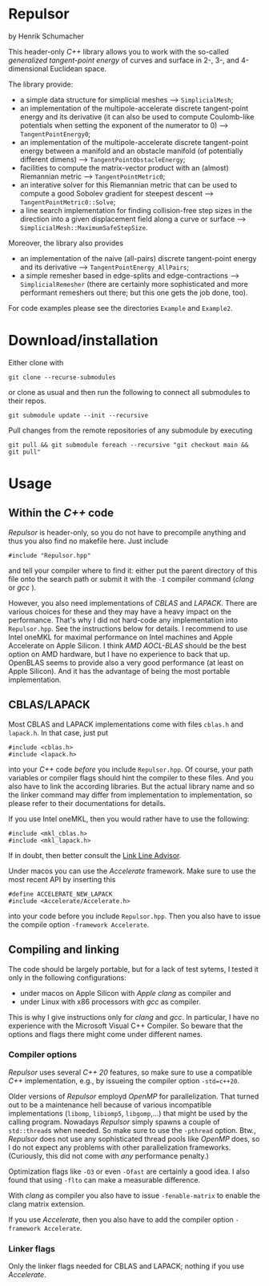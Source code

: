 # Repulsor

by Henrik Schumacher 

This header-only _C++_ library allows you to work with the so-called _generalized tangent-point energy_ of curves and surface in 2-, 3-, and 4-dimensional Euclidean space.

The library provide:

- a simple data structure for simplicial meshes --> `SimplicialMesh`;
- an implementation of the multipole-accelerate discrete tangent-point energy and its derivative (it can also be used to compute Coulomb-like potentials when setting the exponent of the numerator to 0)  --> `TangentPointEnergy0`;
- an implementation of the multipole-accelerate discrete tangent-point energy between a manifold and an obstacle manifold (of potentially different dimens)  --> `TangentPointObstacleEnergy`;
- facilities to compute the matrix-vector product with an (almost) Riemannian metric --> `TangentPointMetric0`;
- an interative solver for this Riemannian metric that can be used to compute a good Sobolev gradient for steepest descent --> `TangentPointMetric0::Solve`;
- a line search implementation for finding collision-free step sizes in the direction into a given displacement field along a curve or surface --> `SimplicialMesh::MaximumSafeStepSize`.

Moreover, the library also provides 
- an implementation of the naive (all-pairs) discrete tangent-point energy and its derivative --> `TangentPointEnergy_AllPairs`;
- a simple remesher based in edge-splits and edge-contractions --> `SimplicialRemesher` (there are certainly more sophisticated and more performant remeshers out there; but this one gets the job done, too).

For code examples please see the directories `Example` and `Example2`.  


# Download/installation

Either clone with

    git clone --recurse-submodules

or clone as usual and then run the following to connect all submodules to their repos.

    git submodule update --init --recursive
    

Pull changes from the remote repositories of any submodule by executing

    git pull && git submodule foreach --recursive "git checkout main && git pull"

    
# Usage

## Within the _C++_ code

_Repulsor_ is header-only, so you do not have to precompile anything and thus you also find no makefile here. Just include

    #include "Repulsor.hpp"
    
and tell your compiler where to find it: either put the parent directory of this file onto the search path or submit it with the `-I` compiler command (_clang_ or _gcc_ ).

However, you also need implementations of _CBLAS_ and _LAPACK_. There are various choices for these and they may have a heavy impact on the performance. That's why I did not hard-code any implementation into `Repulsor.hpp`. See the instructions below for details. I recommend to use Intel oneMKL for maximal performance on Intel machines and Apple Accelerate on Apple Silicon. I think _AMD AOCL-BLAS_ should be the best option on AMD hardware, but I have no experience to back that up. OpenBLAS seems to provide also a very good performance (at least on Apple Silicon). And it has the advantage of being the most portable implementation.


## CBLAS/LAPACK

Most CBLAS and LAPACK implementations come with files `cblas.h` and `lapack.h`. In that case, just put

    #include <cblas.h>
    #include <lapack.h>

into your _C++_ code _before_ you include `Repulsor.hpp`. Of course, your path variables or compiler flags should hint the compiler to these files. And you also have to link the according libraries. But the actual library name and so the linker command may differ from implementation to implementation, so please refer to their documentations for details.

If you use Intel oneMKL, then you would rather have to use the following:

    #include <mkl_cblas.h>
    #include <mkl_lapack.h>
    
If in doubt, then better consult the [Link Line Advisor](https://www.intel.com/content/www/us/en/developer/tools/oneapi/onemkl-link-line-advisor.html).

Under macos you can use the _Accelerate_ framework. Make sure to use the most recent API by inserting this

    #define ACCELERATE_NEW_LAPACK
    #include <Accelerate/Accelerate.h>
    
into your code before you include `Repulsor.hpp`. Then you also have to issue the compile option `-framework Accelerate`.


## Compiling and linking

The code should be largely portable, but for a lack of test sytems, I tested it only in the following configurations:

- under macos on Apple Silicon with _Apple clang_ as compiler and 
- under Linux with x86 processors with _gcc_ as compiler. 

This is why I give instructions only for _clang_ and _gcc_.
In particular, I have no experience with the Microsoft Visual C++ Compiler. So beware that the options and flags there might come under different names. 


### Compiler options

_Repulsor_ uses several _C++ 20_ features, so make sure to use a compatible _C++_ implementation, e.g., by issueing the compiler option `-std=c++20`.

Older versions of _Repulsor_ employd _OpenMP_ for parallelization. That turned out to be a maintenance hell because of various incompatible implementations (`libomp`, `libiomp5`, `libgomp`,...)  that might be used by the calling program. Nowadays _Repulsor_ simply spawns a couple of `std::thread`s when needed. So make sure to use the `-pthread` option.
Btw., _Repulsor_ does not use any sophisticated thread pools like _OpenMP_ does, so I do not expect any problems with other parallelization frameworks. (Curiously, this did not come with _any_ performance penalty.)

Optimization flags like `-O3` or even `-Ofast` are certainly a good idea. I also found that using `-flto` can make a measurable difference.

With _clang_ as compiler you also have to issue `-fenable-matrix` to enable the clang matrix extension.

If you use _Accelerate_, then you also have to add the compiler option `-framework Accelerate`.

### Linker flags

Only the linker flags needed for CBLAS and LAPACK; nothing if you use _Accelerate_. 
